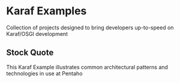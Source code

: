 # Karaf Examples
Collection of projects designed to bring developers up-to-speed on Karaf/OSGI development

## Stock Quote
This Karaf Example illustrates common architectural patterns and technologies
in use at Pentaho